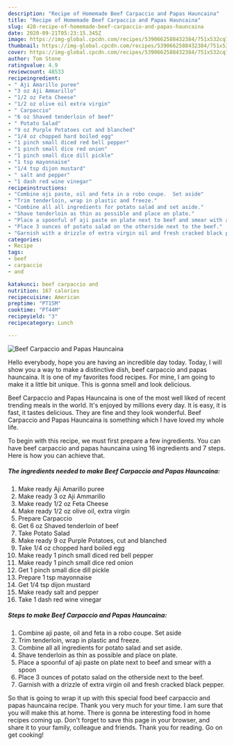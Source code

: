 ```yaml
---
description: "Recipe of Homemade Beef Carpaccio and Papas Hauncaina"
title: "Recipe of Homemade Beef Carpaccio and Papas Hauncaina"
slug: 428-recipe-of-homemade-beef-carpaccio-and-papas-hauncaina
date: 2020-09-21T05:23:15.345Z
image: https://img-global.cpcdn.com/recipes/5390662588432384/751x532cq70/beef-carpaccio-and-papas-hauncaina-recipe-main-photo.jpg
thumbnail: https://img-global.cpcdn.com/recipes/5390662588432384/751x532cq70/beef-carpaccio-and-papas-hauncaina-recipe-main-photo.jpg
cover: https://img-global.cpcdn.com/recipes/5390662588432384/751x532cq70/beef-carpaccio-and-papas-hauncaina-recipe-main-photo.jpg
author: Tom Stone
ratingvalue: 4.9
reviewcount: 48533
recipeingredient:
- " Aji Amarillo puree"
- "3 oz Aji Ammarillo"
- "1/2 oz Feta Cheese"
- "1/2 oz olive oil extra virgin"
- " Carpaccio"
- "6 oz Shaved tenderloin of beef"
- " Potato Salad"
- "9 oz Purple Potatoes cut and blanched"
- "1/4 oz chopped hard boiled egg"
- "1 pinch small diced red bell pepper"
- "1 pinch small dice red onion"
- "1 pinch small dice dill pickle"
- "1 tsp mayonnaise"
- "1/4 tsp dijon mustard"
- " salt and pepper"
- "1 dash red wine vinegar"
recipeinstructions:
- "Combine aji paste, oil and feta in a robo coupe.  Set aside"
- "Trim tenderloin, wrap in plastic and freeze."
- "Combine all all ingredients for potato salad and set aside."
- "Shave tenderloin as thin as possible and place on plate."
- "Place a spoonful of aji paste on plate next to beef and smear with a spoon"
- "Place 3 ounces of potato salad on the otherside next to the beef."
- "Garnish with a drizzle of extra virgin oil and fresh cracked black pepper."
categories:
- Recipe
tags:
- beef
- carpaccio
- and

katakunci: beef carpaccio and 
nutrition: 167 calories
recipecuisine: American
preptime: "PT15M"
cooktime: "PT44M"
recipeyield: "3"
recipecategory: Lunch

---
```



![Beef Carpaccio and Papas Hauncaina](https://img-global.cpcdn.com/recipes/5390662588432384/751x532cq70/beef-carpaccio-and-papas-hauncaina-recipe-main-photo.jpg)

Hello everybody, hope you are having an incredible day today. Today, I will show you a way to make a distinctive dish, beef carpaccio and papas hauncaina. It is one of my favorites food recipes. For mine, I am going to make it a little bit unique. This is gonna smell and look delicious.

Beef Carpaccio and Papas Hauncaina is one of the most well liked of recent trending meals in the world. It's enjoyed by millions every day. It is easy, it is fast, it tastes delicious. They are fine and they look wonderful. Beef Carpaccio and Papas Hauncaina is something which I have loved my whole life.




To begin with this recipe, we must first prepare a few ingredients. You can have beef carpaccio and papas hauncaina using 16 ingredients and 7 steps. Here is how you can achieve that.

<!--inarticleads1-->

##### The ingredients needed to make Beef Carpaccio and Papas Hauncaina:

1. Make ready  Aji Amarillo puree
1. Make ready 3 oz Aji Ammarillo
1. Make ready 1/2 oz Feta Cheese
1. Make ready 1/2 oz olive oil, extra virgin
1. Prepare  Carpaccio
1. Get 6 oz Shaved tenderloin of beef
1. Take  Potato Salad
1. Make ready 9 oz Purple Potatoes, cut and blanched
1. Take 1/4 oz chopped hard boiled egg
1. Make ready 1 pinch small diced red bell pepper
1. Make ready 1 pinch small dice red onion
1. Get 1 pinch small dice dill pickle
1. Prepare 1 tsp mayonnaise
1. Get 1/4 tsp dijon mustard
1. Make ready  salt and pepper
1. Take 1 dash red wine vinegar




<!--inarticleads2-->

##### Steps to make Beef Carpaccio and Papas Hauncaina:

1. Combine aji paste, oil and feta in a robo coupe.  Set aside
1. Trim tenderloin, wrap in plastic and freeze.
1. Combine all all ingredients for potato salad and set aside.
1. Shave tenderloin as thin as possible and place on plate.
1. Place a spoonful of aji paste on plate next to beef and smear with a spoon
1. Place 3 ounces of potato salad on the otherside next to the beef.
1. Garnish with a drizzle of extra virgin oil and fresh cracked black pepper.




So that is going to wrap it up with this special food beef carpaccio and papas hauncaina recipe. Thank you very much for your time. I am sure that you will make this at home. There is gonna be interesting food in home recipes coming up. Don't forget to save this page in your browser, and share it to your family, colleague and friends. Thank you for reading. Go on get cooking!
